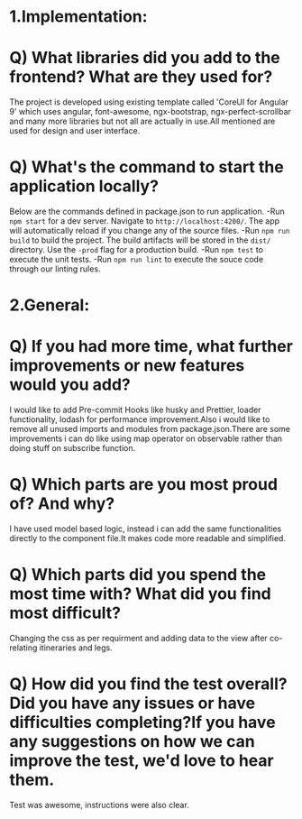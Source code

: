 ﻿
# 1.Implementation:

# Q) What libraries did you add to the frontend? What are they used for?
The project is developed using existing template called 'CoreUI for Angular 9' which uses angular, font-awesome, ngx-bootstrap, ngx-perfect-scrollbar and many more libraries but not all are actually in use.All mentioned are used for design and user interface.

# Q) What's the command to start the application locally?
Below are the commands defined in package.json to run application.
    -Run `npm start` for a dev server. Navigate to `http://localhost:4200/`. The app will automatically reload if you change  any of the source files.
    -Run `npm run build` to build the project. The build artifacts will be stored in the `dist/` directory. Use the `-prod` flag for a production build.
    -Run `npm test` to execute the unit tests.
    -Run `npm run lint` to execute the souce code through our linting rules.

# 2.General:

# Q) If you had more time, what further improvements or new features would you add?
I would like to add Pre-commit Hooks like husky and Prettier, loader functionality, lodash for performance improvement.Also i would like to remove all unused imports and modules from package.json.There are some improvements i can do like using map operator on observable rather than doing stuff on subscribe function.

# Q) Which parts are you most proud of? And why?
I have used model based logic, instead i can add the same functionalities directly to the component file.It makes code more readable and simplified.

# Q) Which parts did you spend the most time with? What did you find most difficult?
Changing the css as per requirment and adding data to the view after co-relating itineraries and legs.

# Q) How did you find the test overall? Did you have any issues or have difficulties completing?If you have any suggestions on how we can improve the test, we'd love to hear them.
Test was awesome, instructions were also clear.
